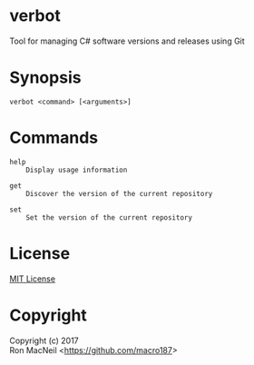 verbot
======

Tool for managing C# software versions and releases using Git


Synopsis
========

    verbot <command> [<arguments>]


Commands
========

    help
        Display usage information

    get
        Discover the version of the current repository

    set
        Set the version of the current repository


License
=======

[MIT License](https://github.com/macro187/verbot/blob/master/license.txt)


Copyright
=========

Copyright (c) 2017  
Ron MacNeil \<<https://github.com/macro187>\>  
